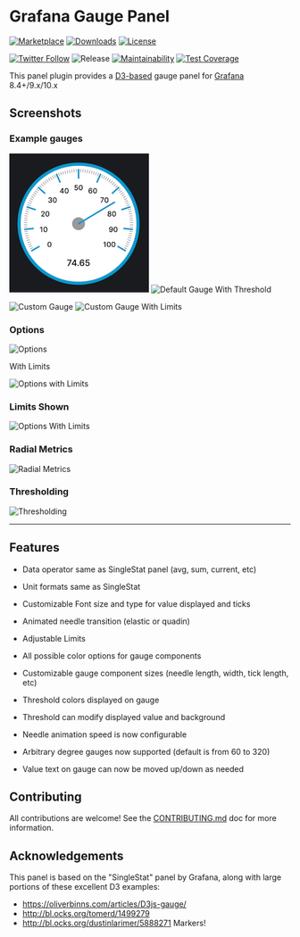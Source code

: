 # Grafana Gauge Panel

[![Marketplace](https://img.shields.io/badge/dynamic/json?logo=grafana&color=F47A20&label=marketplace&prefix=v&query=%24.items%5B%3F%28%40.slug%20%3D%3D%20%22briangann-gauge-panel%22%29%5D.version&url=https%3A%2F%2Fgrafana.com%2Fapi%2Fplugins)](https://grafana.com/grafana/plugins/briangann-gauge-panel)
[![Downloads](https://img.shields.io/badge/dynamic/json?logo=grafana&color=F47A20&label=downloads&query=%24.items%5B%3F%28%40.slug%20%3D%3D%20%22briangann-gauge-panel%22%29%5D.downloads&url=https%3A%2F%2Fgrafana.com%2Fapi%2Fplugins)](https://grafana.com/grafana/plugins/briangann-gauge-panel)
[![License](https://img.shields.io/github/license/briangann/grafana-gauge-panel)](LICENSE)

[![Twitter Follow](https://img.shields.io/twitter/follow/jepetlefeu.svg?style=social)](https://twitter.com/jepetlefeu)
![Release](https://github.com/briangann/grafana-gauge-panel/workflows/Release/badge.svg)
[![Maintainability](https://api.codeclimate.com/v1/badges/1c750faa58c1f7b3c7fa/maintainability)](https://codeclimate.com/github/briangann/grafana-gauge-panel/maintainability)
[![Test Coverage](https://api.codeclimate.com/v1/badges/1c750faa58c1f7b3c7fa/test_coverage)](https://codeclimate.com/github/briangann/grafana-gauge-panel/test_coverage)

This panel plugin provides a [D3-based](https://www.d3js.org) gauge panel for [Grafana](https://www.grafana.com) 8.4+/9.x/10.x

## Screenshots

### Example gauges

![Default Gauge](https://raw.githubusercontent.com/briangann/grafana-gauge-panel/main/src/screenshots/react-gauge-default-settings.png)
![Default Gauge With Threshold](https://raw.githubusercontent.com/briangann/grafana-gauge-panel/main/src/screenshots/default-gauge-w-threshold.png)

![Custom Gauge](https://raw.githubusercontent.com/briangann/grafana-gauge-panel/main/src/screenshots/alt-gauge.png)
![Custom Gauge With Limits](https://raw.githubusercontent.com/briangann/grafana-gauge-panel/main/src/screenshots/alt-gauge-limits.png)

### Options

![Options](https://raw.githubusercontent.com/briangann/grafana-gauge-panel/main/src/screenshots/options.png)

With Limits

![Options with Limits](https://raw.githubusercontent.com/briangann/grafana-gauge-panel/main/src/screenshots/options-limits.png)

### Limits Shown

![Options With Limits](https://raw.githubusercontent.com/briangann/grafana-gauge-panel/main/src/screenshots/options-limits.png)

### Radial Metrics

![Radial Metrics](https://raw.githubusercontent.com/briangann/grafana-gauge-panel/main/src/screenshots/radialmetrics.png)

### Thresholding

![Thresholding](https://raw.githubusercontent.com/briangann/grafana-gauge-panel/main/src/screenshots/thresholding.png)

-------

## Features

* Data operator same as SingleStat panel (avg, sum, current, etc)
* Unit formats same as SingleStat

* Customizable Font size and type for value displayed and ticks
* Animated needle transition (elastic or quadin)
* Adjustable Limits
* All possible color options for gauge components

* Customizable gauge component sizes (needle length, width, tick length, etc)

* Threshold colors displayed on gauge
* Threshold can modify displayed value and background

* Needle animation speed is now configurable
* Arbitrary degree gauges now supported (default is from 60 to 320)
* Value text on gauge can now be moved up/down as needed

## Contributing

All contributions are welcome! See the [CONTRIBUTING.md](CONTRIBUTING.md) doc for more information.

## Acknowledgements

This panel is based on the "SingleStat" panel by Grafana, along with large portions of these excellent D3 examples:

* <https://oliverbinns.com/articles/D3js-gauge/>
* <http://bl.ocks.org/tomerd/1499279>
* <http://bl.ocks.org/dustinlarimer/5888271> Markers!
